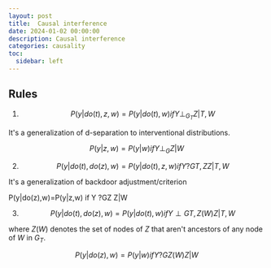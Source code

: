 ```yaml
---
layout: post
title:  Causal interference
date: 2024-01-02 00:00:00
description: Causal interference
categories: causality
toc:
  sidebar: left
---
```


## Rules

1. $$P(y | do(t),z,w) = P(y | do(t),w) if Y \perp _{G_T} Z | T,W$$

It's a generalization of d-separation to interventional distributions.

$$ P(y|z,w)=P(y|w) if Y \perp _G Z|W $$

2. $$P(y | do(t),do(z),w) = P(y | do(t),z,w) if Y ?GT,Z Z | T,W$$

It's a generalization of backdoor adjustment/criterion

P(y|do(z),w)=P(y|z,w) if Y ?GZ Z|W 

3. $$ P(y | do(t),do(z),w) = P(y | do(t),w) if Y \perp GT,Z(W) Z | T,W $$

where $Z(W)$ denotes the set of nodes of $Z$ that aren't ancestors of any node of $W$ in $G_T$.

$$ P(y|do(z),w)=P(y|w) if Y ?GZ(W) Z|W $$
